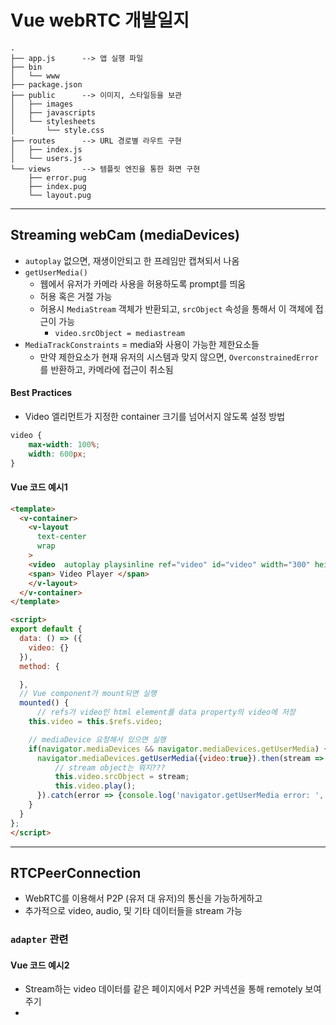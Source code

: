 # Vue webRTC 개발일지

```
.
├── app.js      --> 앱 실행 파일
├── bin
│   └── www
├── package.json
├── public      --> 이미지, 스타일등을 보관
│   ├── images
│   ├── javascripts
│   └── stylesheets
│       └── style.css
├── routes      --> URL 경로별 라우트 구현
│   ├── index.js
│   └── users.js
└── views       --> 템플릿 엔진을 통한 화면 구현
    ├── error.pug
    ├── index.pug
    └── layout.pug
```

----

## Streaming webCam (mediaDevices)

* `autoplay` 없으면, 재생이안되고 한 프레임만 캡쳐되서 나옴
* `getUserMedia()` 
    * 웹에서 유저가 카메라 사용을 허용하도록 prompt를 띄움
    * 허용 혹은 거절 가능
    * 허용시 `MediaStream` 객체가 반환되고, `srcObject` 속성을 통해서 이 객체에 접근이 가능
        * `video.srcObject = mediastream`
* `MediaTrackConstraints` = media와 사용이 가능한 제한요소들
    * 만약 제한요소가 현재 유저의 시스템과 맞지 않으면, `OverconstrainedError`를 반환하고, 카메라에 접근이 취소됨



#### Best Practices
* Video 엘리먼트가 지정한 container 크기를 넘어서지 않도록 설정 방법

```css
video {
    max-width: 100%;
    width: 600px;
}
```

#### Vue 코드 예시1

```html
<template>
  <v-container>
    <v-layout
      text-center
      wrap
    >
    <video  autoplay playsinline ref="video" id="video" width="300" height="200"></video>
    <span> Video Player </span>
    </v-layout>
  </v-container>
</template>

<script>
export default {
  data: () => ({
    video: {}
  }),
  method: {

  },
  // Vue component가 mount되면 실행
  mounted() {
      // refs가 video인 html element를 data property의 video에 저장
    this.video = this.$refs.video;

    // mediaDevice 요청해서 있으면 실행
    if(navigator.mediaDevices && navigator.mediaDevices.getUserMedia) {
      navigator.mediaDevices.getUserMedia({video:true}).then(stream => {
          // stream object는 뭐지???
          this.video.srcObject = stream;
          this.video.play();
      }).catch(error => {console.log('navigator.getUserMedia error: ', error )})
    }
  }
};
</script>

```

----

## RTCPeerConnection

* WebRTC를 이용해서 P2P (유저 대 유저)의 통신을 가능하게하고
* 추가적으로 video, audio, 및 기타 데이터들을 stream 가능

### `adapter` 관련


#### Vue 코드 예시2
* Stream하는 video 데이터를 같은 페이지에서 P2P 커넥션을 통해 remotely 보여주기 
* 
